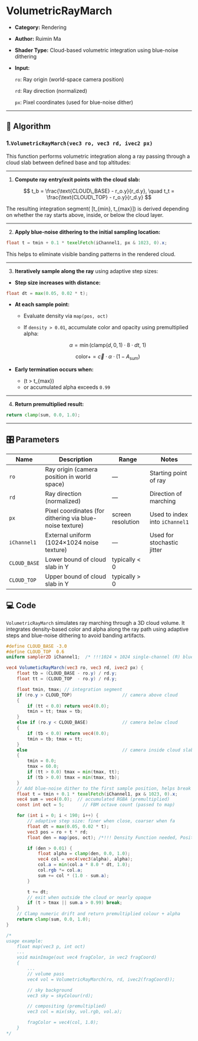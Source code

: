 #  VolumetricRayMarch

- **Category:** Rendering

- **Author:** Ruimin Ma

- **Shader Type:** Cloud-based volumetric integration using blue-noise dithering

- **Input:** 

  `ro`: Ray origin (world-space camera position)
  
  `rd`: Ray direction (normalized)
  
  `px`: Pixel coordinates (used for blue-noise dither)

---

## 🧠 Algorithm

### 1.`VolumetricRayMarch(vec3 ro, vec3 rd, ivec2 px)`
This function performs volumetric integration along a ray passing through a cloud slab between defined base and top altitudes:

---

1. **Compute ray entry/exit points with the cloud slab:**

$$
t_b = \frac{\text{CLOUD\_BASE} - r_o.y}{r_d.y}, \quad
t_t = \frac{\text{CLOUD\_TOP} - r_o.y}{r_d.y}
$$

The resulting integration segment\( [t_{min}, t_{max}]\) is derived depending on whether the ray starts above, inside, or below the cloud layer.

---

2. **Apply blue-noise dithering to the initial sampling location:**

```glsl
float t = tmin + 0.1 * texelFetch(iChannel1, px & 1023, 0).x;
```

This helps to eliminate visible banding patterns in the rendered cloud.

---

3. **Iteratively sample along the ray** using adaptive step sizes:

- **Step size increases with distance:**

```glsl
float dt = max(0.05, 0.02 * t);
```

- **At each sample point:**

  - Evaluate density via `map(pos, oct)`
  - If `density > 0.01`, accumulate color and opacity using premultiplied alpha:

    $$
    \alpha = \min(\text{clamp}(d, 0, 1) \cdot 8 \cdot dt,\ 1)
    $$

    $$
    \text{color} += \vec{c} \cdot \alpha \cdot (1 - A_{\text{sum}})
    $$

- **Early termination occurs when:**
  - \(t > t_{max}\)
  - or accumulated alpha exceeds `0.99`

---

4. **Return premultiplied result:**

```glsl
return clamp(sum, 0.0, 1.0);
```

---

 ## 🎛️ Parameters

| Name | Description          | Range | Notes |
|------|-------------------|-------|-------|
| `ro` | Ray origin (camera position in world space) | — | Starting point of ray |
| `rd` | Ray direction (normalized) | — | Direction of marching |
| `px` | Pixel coordinates (for dithering via blue-noise texture) | screen resolution | Used to index into `iChannel1` |
| `iChannel1` | External uniform (1024×1024 noise texture) | — | Used for stochastic jitter |
| `CLOUD_BASE` | Lower bound of cloud slab in Y                           | typically < 0     |                                |
| `CLOUD_TOP` | Upper bound of cloud slab in Y                           | typically > 0     |                                |

## 💻 Code
`VolumetricRayMarch` simulates ray marching through a 3D cloud volume. It integrates density-based color and alpha along the ray path using adaptive steps and blue-noise dithering to avoid banding artifacts.

```glsl
#define CLOUD_BASE -3.0
#define CLOUD_TOP  0.6
uniform sampler2D iChannel1;  /* !!!1024 × 1024 single-channel (R) blue-noise or white-noise texture provided by the engine.!!! */

vec4 VolumeticRayMarch(vec3 ro, vec3 rd, ivec2 px) {
    float tb = (CLOUD_BASE - ro.y) / rd.y; 
    float tt = (CLOUD_TOP  - ro.y) / rd.y;

    float tmin, tmax; // integration segment
    if (ro.y > CLOUD_TOP)                   // camera above cloud
    {                                   
        if (tt < 0.0) return vec4(0.0);
        tmin = tt; tmax = tb;
    } 
    else if (ro.y < CLOUD_BASE)             // camera below cloud
    {
        if (tb < 0.0) return vec4(0.0);
        tmin = tb; tmax = tt;
    } 
    else                                    // camera inside cloud slab
    {
        tmin = 0.0;
        tmax = 60.0;
        if (tt > 0.0) tmax = min(tmax, tt);
        if (tb > 0.0) tmax = min(tmax, tb);
    }
    // Add blue-noise dither to the first sample position, helps break up banding artifacts
    float t = tmin + 0.1 * texelFetch(iChannel1, px & 1023, 0).x;
    vec4 sum = vec4(0.0);  // accumulated RGBA (premultiplied)
    const int oct = 5;       // FBM octave count (passed to map)

    for (int i = 0; i < 190; i++) {
        // adaptive step size: finer when close, coarser when fa
        float dt = max(0.05, 0.02 * t);
        vec3 pos = ro + t * rd;
        float den = map(pos, oct); /*!!! Density Function needed, Positive den → cloud/medium density  Negative or zero → empty air!!!*/

        if (den > 0.01) {
            float alpha = clamp(den, 0.0, 1.0);
            vec4 col = vec4(vec3(alpha), alpha);
            col.a = min(col.a * 8.0 * dt, 1.0);
            col.rgb *= col.a;
            sum += col * (1.0 - sum.a);
        }

        t += dt;
        // exit when outside the cloud or nearly opaque
        if (t > tmax || sum.a > 0.99) break;
    }
    // Clamp numeric drift and return premultiplied colour + alpha
    return clamp(sum, 0.0, 1.0);
}

/*
usage example:
    float map(vec3 p, int oct)
    ...
    void mainImage(out vec4 fragColor, in vec2 fragCoord)
    {
        ...
        // volume pass
        vec4 vol = VolumetricRayMarch(ro, rd, ivec2(fragCoord));

        // sky background
        vec3 sky = skyColour(rd);

        // compositing (premultiplied)
        vec3 col = mix(sky, vol.rgb, vol.a);

        fragColor = vec4(col, 1.0);
    } 
*/
```

